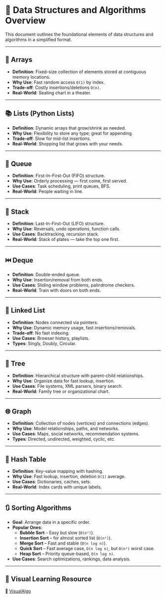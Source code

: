 
# 📘 Data Structures and Algorithms Overview

This document outlines the foundational elements of data structures and algorithms in a simplified format.

---

## 📂 Arrays
- **Definition**: Fixed-size collection of elements stored at contiguous memory locations.
- **Why Use**: Fast random access `O(1)` by index.
- **Trade-off**: Costly insertions/deletions `O(n)`.
- **Real-World**: Seating chart in a theater.

---

## 📚 Lists (Python Lists)
- **Definition**: Dynamic arrays that grow/shrink as needed.
- **Why Use**: Flexibility to store any type; great for appending.
- **Trade-off**: Slow for mid-list insertions.
- **Real-World**: Shopping list that grows with your needs.

---

## 🎯 Queue
- **Definition**: First-In-First-Out (FIFO) structure.
- **Why Use**: Orderly processing — first come, first served.
- **Use Cases**: Task scheduling, print queues, BFS.
- **Real-World**: People waiting in line.

---

## 🥞 Stack
- **Definition**: Last-In-First-Out (LIFO) structure.
- **Why Use**: Reversals, undo operations, function calls.
- **Use Cases**: Backtracking, recursion stack.
- **Real-World**: Stack of plates — take the top one first.

---

## ⏮️ Deque
- **Definition**: Double-ended queue.
- **Why Use**: Insertion/removal from both ends.
- **Use Cases**: Sliding window problems, palindrome checkers.
- **Real-World**: Train with doors on both ends.

---

## 🔗 Linked List
- **Definition**: Nodes connected via pointers.
- **Why Use**: Dynamic memory usage, fast insertions/removals.
- **Trade-off**: No fast indexing.
- **Use Cases**: Browser history, playlists.
- **Types**: Singly, Doubly, Circular.

---

## 🌳 Tree
- **Definition**: Hierarchical structure with parent-child relationships.
- **Why Use**: Organize data for fast lookup, insertion.
- **Use Cases**: File systems, XML parsers, binary search.
- **Real-World**: Family tree or organizational chart.

---

## 🌐 Graph
- **Definition**: Collection of nodes (vertices) and connections (edges).
- **Why Use**: Model relationships, paths, and networks.
- **Use Cases**: Maps, social networks, recommendation systems.
- **Types**: Directed, undirected, weighted, cyclic, etc.

---

## 🔐 Hash Table
- **Definition**: Key-value mapping with hashing.
- **Why Use**: Fast lookup, insertion, deletion `O(1)` average.
- **Use Cases**: Dictionaries, caches, sets.
- **Real-World**: Index cards with unique labels.

---

## 🔃 Sorting Algorithms
- **Goal**: Arrange data in a specific order.
- **Popular Ones**:
  - **Bubble Sort** – Easy but slow (`O(n²)`).
  - **Insertion Sort** – for almost sorted list (`O(n²)`).
  - **Merge Sort** – Fast and stable (`O(n log n)`).
  - **Quick Sort** – Fast average case, `O(n log n)`, but `O(n²)` worst case.
  - **Heap Sort** – Priority queue-based, `O(n log n)`.
- **Use Cases**: Search optimizations, rankings, data analysis.

---

## 🎥 Visual Learning Resource
🔗 [VisualAlgo](https://visualgo.net/en/list)
